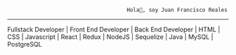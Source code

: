                                           Hola👋, soy Juan Francisco Reales
---
Fullstack Developer | Front End Developer | Back End Developer | HTML | CSS | Javascript | React | Redux | NodeJS | Sequelize | Java | MySQL | PostgreSQL
<!--
**JFReales/JFReales** is a ✨ _special_ ✨ repository because its `README.md` (this file) appears on your GitHub profile.

Here are some ideas to get you started:

- 🔭 I’m currently working on ...
- 🌱 I’m currently learning ...
- 👯 I’m looking to collaborate on ...
- 🤔 I’m looking for help with ...
- 💬 Ask me about ...
- 📫 How to reach me: ...
- 😄 Pronouns: ...
- ⚡ Fun fact: ...
-->
